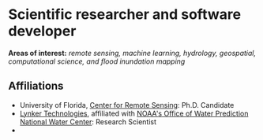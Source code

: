 # Scientific researcher and software developer

**Areas of interest:** _remote sensing, machine learning, hydrology, geospatial, computational science, and flood inundation mapping_

## Affiliations

- University of Florida, [Center for Remote Sensing](https://abe.ufl.edu/research/CRS/): Ph.D. Candidate
- [Lynker Technologies](https://www.lynker.com/), affiliated with [NOAA's Office of Water Prediction National Water Center](https://water.noaa.gov/): Research Scientist
- 
